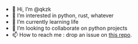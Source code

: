 - 👋 Hi, I’m @qkzk
- 👀 I’m interested in python, rust, whatever
- 🌱 I’m currently learning life
- 💞️ I’m looking to collaborate on python projects
- 📫 How to reach me : drop an issue on [this repo](https://github.com/qkzk/qkzk.github.io).

<!---
qkzk/qkzk is a ✨ special ✨ repository because its `README.md` (this file) appears on your GitHub profile.
You can click the Preview link to take a look at your changes.
--->
